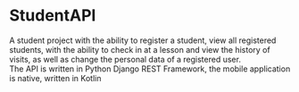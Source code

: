 # StudentAPI
A student project with the ability to register a student, view all registered students, with the ability to check in at a lesson and view the history of visits, as well as change the personal data of a registered user. <br>The API is written in Python Django REST Framework, the mobile application is native, written in Kotlin
